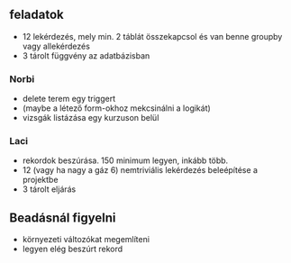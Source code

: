 ## feladatok

- 12 lekérdezés, mely min. 2 táblát összekapcsol és van benne groupby vagy allekérdezés
- 3 tárolt függvény az adatbázisban

### Norbi

- delete terem egy triggert
- (maybe a létező form-okhoz mekcsinálni a logikát)
- vizsgák listázása egy kurzuson belül

### Laci

- rekordok beszúrása. 150 minimum legyen, inkább több.
- 12 (vagy ha nagy a gáz 6) nemtriviális lekérdezés beleépítése a projektbe
- 3 tárolt eljárás

## Beadásnál figyelni

- környezeti változókat megemlíteni
- legyen elég beszúrt rekord
